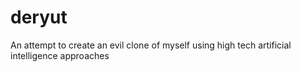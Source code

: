 # deryut
An attempt to create an evil clone of myself using high tech artificial intelligence approaches
